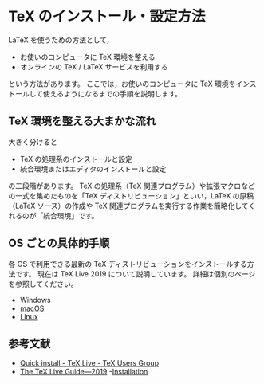# TeX のインストール・設定方法

LaTeX を使うための方法として，

- お使いのコンピュータに TeX 環境を整える
- オンラインの TeX / LaTeX サービスを利用する

という方法があります。
ここでは，お使いのコンピュータに TeX 環境をインストールして使えるようになるまでの手順を説明します。

## TeX 環境を整える大まかな流れ

大きく分けると

+ TeX の処理系のインストールと設定
+ 統合環境またはエディタのインストールと設定

の二段階があります。
TeX の処理系（TeX 関連プログラム）や拡張マクロなどの一式を集めたものを「TeX ディストリビューション」といい，LaTeX の原稿（LaTeX ソース）の作成や TeX 関連プログラムを実行する作業を簡略化してくれるのが「統合環境」です。

## OS ごとの具体的手順

各 OS で利用できる最新の TeX ディストリビューションをインストールする方法です。
現在は TeX Live 2019 について説明しています。
詳細は個別のページを参照してください。

- Windows
- [macOS](./macos.md)
- [Linux](./linux.md)

## 参考文献

- [Quick install - TeX Live - TeX Users Group](https://tug.org/texlive/quickinstall.html)
- [The TeX Live Guide—2019](https://tug.org/texlive/doc/texlive-en/texlive-en.html)
    -[Installation](https://tug.org/texlive/doc/texlive-en/texlive-en.html#installation)
